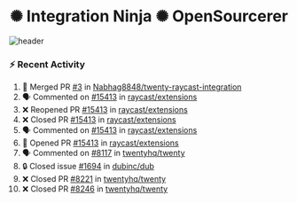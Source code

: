  
<h1 align="center">✺ Integration Ninja ✺ OpenSourcerer</h1>

![header](https://github.com/Nabhag8848/Nabhag8848/assets/65061890/3ecbdaa2-ea2a-4413-a40a-87945f5fb05a)

### :zap: Recent Activity

<!--START_SECTION:activity-->
1. 🎉 Merged PR [#3](https://github.com/Nabhag8848/twenty-raycast-integration/pull/3) in [Nabhag8848/twenty-raycast-integration](https://github.com/Nabhag8848/twenty-raycast-integration)
2. 🗣 Commented on [#15413](https://github.com/raycast/extensions/pull/15413#issuecomment-2486018698) in [raycast/extensions](https://github.com/raycast/extensions)
3. ❌ Reopened PR [#15413](https://github.com/raycast/extensions/pull/15413) in [raycast/extensions](https://github.com/raycast/extensions)
4. ❌ Closed PR [#15413](https://github.com/raycast/extensions/pull/15413) in [raycast/extensions](https://github.com/raycast/extensions)
5. 🗣 Commented on [#15413](https://github.com/raycast/extensions/pull/15413#issuecomment-2480965804) in [raycast/extensions](https://github.com/raycast/extensions)
6. 💪 Opened PR [#15413](https://github.com/raycast/extensions/pull/15413) in [raycast/extensions](https://github.com/raycast/extensions)
7. 🗣 Commented on [#8117](https://github.com/twentyhq/twenty/pull/8117#issuecomment-2462519361) in [twentyhq/twenty](https://github.com/twentyhq/twenty)
8. 🔒 Closed issue [#1694](https://github.com/dubinc/dub/issues/1694) in [dubinc/dub](https://github.com/dubinc/dub)
9. ❌ Closed PR [#8221](https://github.com/twentyhq/twenty/pull/8221) in [twentyhq/twenty](https://github.com/twentyhq/twenty)
10. ❌ Closed PR [#8246](https://github.com/twentyhq/twenty/pull/8246) in [twentyhq/twenty](https://github.com/twentyhq/twenty)
<!--END_SECTION:activity-->

  



